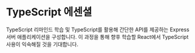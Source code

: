 # TypeScript 에센셜

TypeScript 리마인드 학습 및 TypeScript를 활용해 간단한 API를 제공하는 Express 서버 애플리케이션을 구성합니다.
이 과정을 통해 향후 학습할 React에서 TypeScript 사용이 익숙해질 것을 기대합니다.